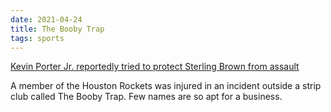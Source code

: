 ```yaml
---
date: 2021-04-24
title: The Booby Trap
tags: sports
---
```


[Kevin Porter Jr. reportedly tried to protect Sterling Brown from assault](https://rocketswire.usatoday.com/2021/04/21/kevin-porter-jr-reportedly-tried-to-protect-sterling-brown-from-assault/)

A member of the Houston Rockets was injured in an incident outside a strip club called The Booby Trap. Few names are so apt for a business.